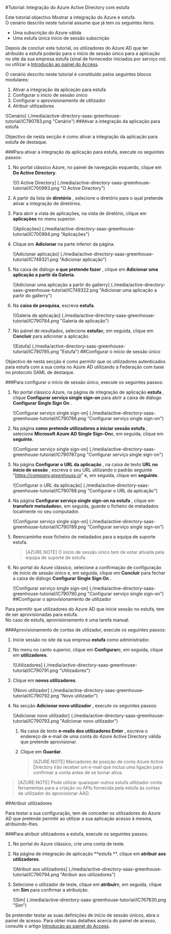 <properties 
    pageTitle="Tutorial: Integração do Azure Active Directory com estufa | Microsoft Azure" 
    description="Saiba como utilizar estufa com o Azure Active Directory para permitir o início de sessão único, aprovisionamento automatizado e mais!" 
    services="active-directory" 
    authors="jeevansd"  
    documentationCenter="na" 
    manager="femila"/>
<tags 
    ms.service="active-directory" 
    ms.devlang="na" 
    ms.topic="article" 
    ms.tgt_pltfrm="na" 
    ms.workload="identity" 
    ms.date="09/29/2016" 
    ms.author="jeedes" />

#<a name="tutorial-azure-active-directory-integration-with-greenhouse"></a>Tutorial: Integração do Azure Active Directory com estufa
  
Este tutorial objectivo Mostrar a integração do Azure e estufa.  
O cenário descrito neste tutorial assume que já tem os seguintes itens:

-   Uma subscrição do Azure válida
-   Uma estufa única início de sessão subscrição
  
Depois de concluir este tutorial, os utilizadores do Azure AD que ter atribuído a estufa poderão para o início de sessão único para a aplicação no site da sua empresa estufa (sinal de fornecedor iniciados por serviço no) ou utilizar a [Introdução ao painel do Access](active-directory-saas-access-panel-introduction.md).
  
O cenário descrito neste tutorial é constituído pelos seguintes blocos modulares:

1.  Ativar a integração da aplicação para estufa
2.  Configurar o início de sessão único
3.  Configurar o aprovisionamento de utilizador
4.  Atribuir utilizadores

![Cenário] (./media/active-directory-saas-greenhouse-tutorial/IC790783.png "Cenário")
##<a name="enabling-the-application-integration-for-greenhouse"></a>Ativar a integração da aplicação para estufa
  
Objectivo de nesta secção é como ativar a integração da aplicação para estufa de destaque.

###<a name="to-enable-the-application-integration-for-greenhouse-perform-the-following-steps"></a>Para ativar a integração da aplicação para estufa, execute os seguintes passos:

1.  No portal clássico Azure, no painel de navegação esquerdo, clique em **Do Active Directory**.

    ![O Active Directory] (./media/active-directory-saas-greenhouse-tutorial/IC700993.png "O Active Directory")

2.  A partir da lista de **diretório** , selecione o diretório para o qual pretende ativar a integração de diretórios.

3.  Para abrir a vista de aplicações, na vista de diretório, clique em **aplicações** no menu superior.

    ![Aplicações] (./media/active-directory-saas-greenhouse-tutorial/IC700994.png "Aplicações")

4.  Clique em **Adicionar** na parte inferior da página.

    ![Adicionar aplicação] (./media/active-directory-saas-greenhouse-tutorial/IC749321.png "Adicionar aplicação")

5.  Na caixa de diálogo **o que pretende fazer** , clique em **Adicionar uma aplicação a partir da Galeria**.

    ![Adicionar uma aplicação a partir do gallerry] (./media/active-directory-saas-greenhouse-tutorial/IC749322.png "Adicionar uma aplicação a partir do gallerry")

6.  Na **caixa de pesquisa**, escreva **estufa**.

    ![Galeria de aplicação] (./media/active-directory-saas-greenhouse-tutorial/IC790784.png "Galeria de aplicação")

7.  No painel de resultados, selecione **estufa**e, em seguida, clique em **Concluir** para adicionar a aplicação.

    ![Estufa] (./media/active-directory-saas-greenhouse-tutorial/IC790785.png "Estufa")
##<a name="configuring-single-sign-on"></a>Configurar o início de sessão único
  
Objectivo de nesta secção é como permitir que os utilizadores autenticados para estufa com a sua conta no Azure AD utilizando a Federação com base no protocolo SAML de destaque.

###<a name="to-configure-single-sign-on-perform-the-following-steps"></a>Para configurar o início de sessão único, execute os seguintes passos:

1.  No portal clássico Azure, na página de integração de aplicação **estufa** , clique **Configurar serviço single sign-on** para abrir a caixa de diálogo **Configurar Single Sign On** .

    ![Configurar serviço single sign-on] (./media/active-directory-saas-greenhouse-tutorial/IC790786.png "Configurar serviço single sign-on")

2.  Na página **como pretende utilizadores a iniciar sessão estufa** , selecione **Microsoft Azure AD Single Sign-On**e, em seguida, clique em **seguinte**.

    ![Configurar serviço single sign-on] (./media/active-directory-saas-greenhouse-tutorial/IC790787.png "Configurar serviço single sign-on")

3.  Na página **Configurar o URL da aplicação** , na caixa de texto **URL no início de sessão** , escreva o seu URL utilizando o padrão seguinte "*https://company.greenhouse.io*" e, em seguida, clique em **seguinte**.

    ![Configurar o URL da aplicação] (./media/active-directory-saas-greenhouse-tutorial/IC790788.png "Configurar o URL da aplicação")

4.  Na página **Configurar serviço single sign-on na estufa** , clique em **transferir metadados**e, em seguida, guarde o ficheiro de metadados localmente no seu computador.

    ![Configurar serviço single sign-on] (./media/active-directory-saas-greenhouse-tutorial/IC790789.png "Configurar serviço single sign-on")

5.  Reencaminhe esse ficheiro de metadados para a equipa de suporte estufa.

    >[AZURE.NOTE] O início de sessão único tem de estar ativada pela equipa de suporte de estufa.

6.  No portal do Azure clássico, selecione a confirmação de configuração de início de sessão único e, em seguida, clique em **Concluir** para fechar a caixa de diálogo **Configurar Single Sign On** .

    ![Configurar serviço single sign-on] (./media/active-directory-saas-greenhouse-tutorial/IC790790.png "Configurar serviço single sign-on")
##<a name="configuring-user-provisioning"></a>Configurar o aprovisionamento de utilizador
  
Para permitir que utilizadores do Azure AD que inicie sessão no estufa, tem de ser aprovisionadas para estufa.  
No caso de estufa, aprovisionamento é uma tarefa manual.

###<a name="to-provision-a-user-accounts-perform-the-following-steps"></a>Aprovisionamento de contas de utilizador, execute os seguintes passos:

1.  Inicie sessão no site da sua empresa **estufa** como administrador.

2.  No menu no canto superior, clique em **Configurar**e, em seguida, clique em **utilizadores**.

    ![Utilizadores] (./media/active-directory-saas-greenhouse-tutorial/IC790791.png "Utilizadores")

3.  Clique em **novos utilizadores**.

    ![Novo utilizador] (./media/active-directory-saas-greenhouse-tutorial/IC790792.png "Novo utilizador")

4.  Na secção **Adicionar novo utilizador** , execute os seguintes passos:

    ![Adicionar novo utilizador] (./media/active-directory-saas-greenhouse-tutorial/IC790793.png "Adicionar novo utilizador")

    1.  Na caixa de texto **e-mails dos utilizadores Enter** , escreva o endereço de e-mail de uma conta do Azure Active Directory válida que pretende aprovisionar.
    2.  Clique em **Guardar**.
        
        >[AZURE.NOTE] Marcadores de posição de conta Azure Active Directory irão receber um e-mail que inclua uma ligação para confirmar a conta antes de se tornar ativa.

>[AZURE.NOTE] Pode utilizar quaisquer outros estufa utilizador conta ferramentas para a criação ou APIs fornecida pela estufa às contas de utilizador do aprovisionar AAD.

##<a name="assigning-users"></a>Atribuir utilizadores
  
Para testar a sua configuração, tem de conceder os utilizadores do Azure AD que pretende permitir ao utilizar a sua aplicação acesso à mesma, atribuindo-lhes.

###<a name="to-assign-users-to-greenhouse-perform-the-following-steps"></a>Para atribuir utilizadores a estufa, execute os seguintes passos:

1.  No portal do Azure clássico, crie uma conta de teste.

2.  Na página de integração de aplicação **estufa **, clique em **atribuir aos utilizadores**.

    ![Atribuir aos utilizadores] (./media/active-directory-saas-greenhouse-tutorial/IC790794.png "Atribuir aos utilizadores")

3.  Selecione o utilizador de teste, clique em **atribuir**e, em seguida, clique em **Sim** para confirmar a atribuição.

    ![Sim] (./media/active-directory-saas-greenhouse-tutorial/IC767830.png "Sim")
  
Se pretender testar as suas definições de início de sessão únicos, abra o painel de acesso. Para obter mais detalhes acerca do painel de acesso, consulte o artigo [Introdução ao painel do Access](active-directory-saas-access-panel-introduction.md).